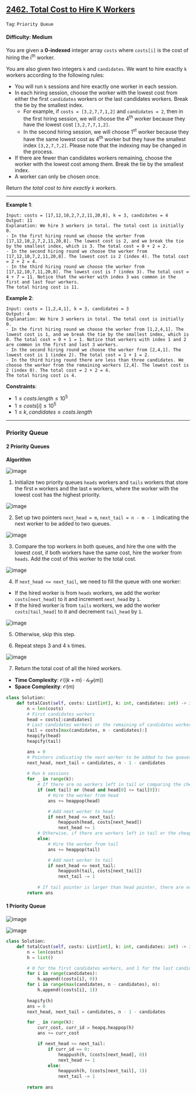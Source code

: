 ## [2462. Total Cost to Hire K Workers](https://leetcode.com/problems/total-cost-to-hire-k-workers/)

```Tag```: ```Priority Queue```

#### Difficulty: Medium

You are given a __0-indexed__ integer array ```costs``` where ```costs[i]``` is the cost of hiring the i<sup>th</sup> worker.

You are also given two integers ```k``` and ```candidates```. We want to hire exactly ```k``` workers according to the following rules:

- You will run ```k``` sessions and hire exactly one worker in each session.
- In each hiring session, choose the worker with the lowest cost from either the first ```candidates``` workers or the last candidates workers. Break the tie by the smallest index.
  - For example, if ```costs = [3,2,7,7,1,2]``` and ```candidates = 2```, then in the first hiring session, we will choose the 4<sup>th</sup> worker because they have the lowest cost ```[3,2,7,7,1,2]```.
  - In the second hiring session, we will choose 1<sup>st</sup> worker because they have the same lowest cost as 4<sup>th</sup> worker but they have the smallest index ```[3,2,7,7,2]```. Please note that the indexing may be changed in the process.
- If there are fewer than candidates workers remaining, choose the worker with the lowest cost among them. Break the tie by the smallest index.
- A worker can only be chosen once.

Return _the total cost to hire exactly ```k``` workers_.

---

__Example 1__:
```
Input: costs = [17,12,10,2,7,2,11,20,8], k = 3, candidates = 4
Output: 11
Explanation: We hire 3 workers in total. The total cost is initially 0.
- In the first hiring round we choose the worker from [17,12,10,2,7,2,11,20,8]. The lowest cost is 2, and we break the tie by the smallest index, which is 3. The total cost = 0 + 2 = 2.
- In the second hiring round we choose the worker from [17,12,10,7,2,11,20,8]. The lowest cost is 2 (index 4). The total cost = 2 + 2 = 4.
- In the third hiring round we choose the worker from [17,12,10,7,11,20,8]. The lowest cost is 7 (index 3). The total cost = 4 + 7 = 11. Notice that the worker with index 3 was common in the first and last four workers.
The total hiring cost is 11.
```

__Example 2__:
```
Input: costs = [1,2,4,1], k = 3, candidates = 3
Output: 4
Explanation: We hire 3 workers in total. The total cost is initially 0.
- In the first hiring round we choose the worker from [1,2,4,1]. The lowest cost is 1, and we break the tie by the smallest index, which is 0. The total cost = 0 + 1 = 1. Notice that workers with index 1 and 2 are common in the first and last 3 workers.
- In the second hiring round we choose the worker from [2,4,1]. The lowest cost is 1 (index 2). The total cost = 1 + 1 = 2.
- In the third hiring round there are less than three candidates. We choose the worker from the remaining workers [2,4]. The lowest cost is 2 (index 0). The total cost = 2 + 2 = 4.
The total hiring cost is 4.
```

__Constraints__:

- $1 \le costs.length \le 10^{5}$ 
- $1 \le costs[i] \le 10^{5}$
- $1 \le k, candidates \le costs.length$

---

### Priority Queue

#### 2 Priority Queues

__Algorithm__

![image](https://leetcode.com/problems/total-cost-to-hire-k-workers/Figures/2462/1.png)

1. Initialize two priority queues ```heads``` workers and ```tails``` workers that store the first ```m``` workers and the last ```m``` workers, where the worker with the lowest cost has the highest priority.

![image](https://leetcode.com/problems/total-cost-to-hire-k-workers/Figures/2462/2.png)

2. Set up two pointers ```next_head = m```, ```next_tail = n - m - 1``` indicating the next worker to be added to two queues.

![image](https://leetcode.com/problems/total-cost-to-hire-k-workers/Figures/2462/3.png)

3. Compare the top workers in both queues, and hire the one with the lowest cost, if both workers have the same cost, hire the worker from ```heads```. Add the cost of this worker to the total cost.

![image](https://leetcode.com/problems/total-cost-to-hire-k-workers/Figures/2462/4.png)

4. If ```next_head <= next_tail```, we need to fill the queue with one worker:
  - If the hired worker is from ```heads``` workers, we add the worker ```costs[next_head]``` to it and increment ```next_head``` by ```1```.
  - If the hired worker is from ```tails``` workers, we add the worker ```costs[tail_head]``` to it and decrement ```tail_head``` by ```1```.

![image](https://leetcode.com/problems/total-cost-to-hire-k-workers/Figures/2462/5.png)

5. Otherwise, skip this step.

6. Repeat steps 3 and 4 ```k``` times.

![image](https://leetcode.com/problems/total-cost-to-hire-k-workers/Figures/2462/6.png)

7. Return the total cost of all the hired workers.

- __Time Complexity__: $\mathcal{O}((k+m) \cdot \mathcal{log}(⁡m))$
- __Space Complexity__: $\mathcal{O}(m)$

```Python
class Solution:
    def totalCost(self, costs: List[int], k: int, candidates: int) -> int:
        n = len(costs)
        # First candidates workers
        head = costs[:candidates]
        # Last candidates workers or the remaining of candidates workers, whichever is greater
        tail = costs[max(candidates, n - candidates):]
        heapify(head)
        heapify(tail)

        ans = 0
        # Pointers indicating the next worker to be added to two queues
        next_head, next_tail = candidates, n - 1 - candidates
        
        # Run k sessions
        for _ in range(k):
            # If there are no workers left in tail or comparing the cheapest workers in two queues
            if (not tail) or (head and head[0] <= tail[0]):
                # Hire the worker from head
                ans += heappop(head)

                # Add next worker to head
                if next_head <= next_tail:
                    heappush(head, costs[next_head])
                    next_head += 1
            # Otherwise, if there are workers left in tail or the cheapest worker is from tail 
            else:
                # Hire the worker from tail
                ans += heappop(tail)

                # Add next worker to tail
                if next_head <= next_tail:
                    heappush(tail, costs[next_tail])
                    next_tail -= 1
                
            # If tail pointer is larger than head pointer, there are no more workers outside of the queue to hire
        return ans
```

#### 1 Priority Queue

![image](https://leetcode.com/problems/total-cost-to-hire-k-workers/Figures/2462/7.png)

![image](https://leetcode.com/problems/total-cost-to-hire-k-workers/Figures/2462/8.png)

```Python
class Solution:
    def totalCost(self, costs: List[int], k: int, candidates: int) -> int:
        n = len(costs)
        h = list()

        # 0 for the first candidates workers, and 1 for the last candidates workers
        for i in range(candidates):
            h.append((costs[i], 0))
        for i in range(max(candidates, n - candidates), n):
            h.append((costs[i], 1))
        
        heapify(h)
        ans = 0
        next_head, next_tail = candidates, n - 1 - candidates

        for _ in range(k):
            curr_cost, curr_id = heapq.heappop(h)
            ans += curr_cost

            if next_head <= next_tail:
                if curr_id == 0:
                    heappush(h, (costs[next_head], 0))
                    next_head += 1
                else:
                    heappush(h, (costs[next_tail], 1))
                    next_tail -= 1
            
        return ans
```
